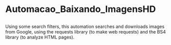 # Automacao_Baixando_ImagensHD

##
Using some search filters, this automation searches and downloads images from Google, 
using the requests library (to make web requests) and the BS4 library (to analyze HTML pages).
